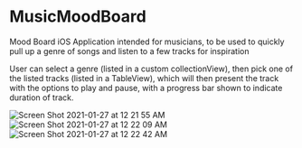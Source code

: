 # MusicMoodBoard
Mood Board iOS Application intended for musicians, to be used to quickly pull up a genre of songs and listen to a few tracks for inspiration


User can select a genre (listed in a custom collectionView), then pick one of the listed tracks (listed in a TableView), which will then present the track with the options to play and pause, with a progress bar shown to indicate duration of track.

![Screen Shot 2021-01-27 at 12 21 55 AM](https://user-images.githubusercontent.com/6627977/105971238-297a0200-603f-11eb-8c1c-21ba60adaf0d.png)
![Screen Shot 2021-01-27 at 12 22 09 AM](https://user-images.githubusercontent.com/6627977/105971242-2aab2f00-603f-11eb-99bf-a7d87094eadb.png)
![Screen Shot 2021-01-27 at 12 22 42 AM](https://user-images.githubusercontent.com/6627977/105971245-2aab2f00-603f-11eb-8f36-8f470575be01.png)
